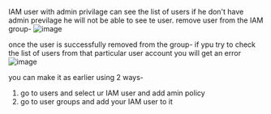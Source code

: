 
IAM user with admin privilage can see the list of users if he don't have admin previlage he will not be able to see te user.
remove user from the IAM group-
![image](https://user-images.githubusercontent.com/107784718/212034721-33425dae-ee8b-4043-ac03-8c911ab5c16c.png)

once the user is successfully removed from the group- if ypu try to check the list of users from that particular user account you will get an error
![image](https://user-images.githubusercontent.com/107784718/212035000-db7f3e70-2d36-4ae0-9bbf-ba8b35a0a238.png)

you can make it as earlier using 2 ways-
1. go to users and select ur IAM user and add amin policy
2. go to user groups and add your IAM user to it
